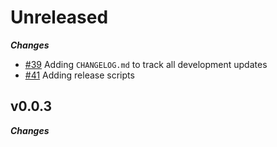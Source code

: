 # Unreleased

***Changes***

- [\#39](https://github.com/playerfury/fanx/issues/39) Adding `CHANGELOG.md` to track all development updates
- [\#41](https://github.com/playerfury/fanx/issues/41) Adding release scripts

## v0.0.3

***Changes***
